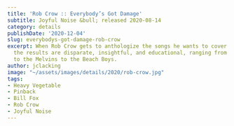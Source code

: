 ```yaml
---
title: 'Rob Crow :: Everybody’s Got Damage'
subtitle: Joyful Noise &bull; released 2020-08-14
category: details
publishDate: '2020-12-04'
slug: everybodys-got-damage-rob-crow
excerpt: When Rob Crow gets to anthologize the songs he wants to cover into an album,
  the results are disparate, insightful, and educational, ranging from King Crimson
  to the Melvins to the Beach Boys.
author: jclacking
image: "~/assets/images/details/2020/rob-crow.jpg"
tags:
- Heavy Vegetable
- Pinback
- Bill Fox
- Rob Crow
- Joyful Noise
---
```


